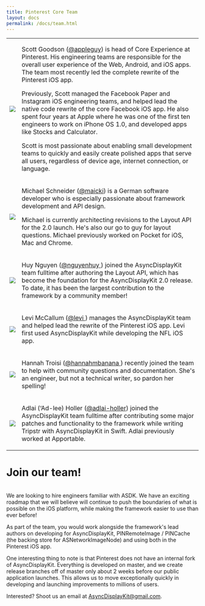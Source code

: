 ```yaml
---
title: Pinterest Core Team
layout: docs
permalink: /docs/team.html
---
```


<table style="width:100%" class="paddingBetweenColsNoColor">
  <tr>
    <td><img src="https://avatars.githubusercontent.com/appleguy"></td>
    <td><p>Scott Goodson (<a href="https://github.com/appleguy">@appleguy</a>) is head of Core Experience at Pinterest. His engineering teams are responsible for the overall user experience of the Web, Android, and iOS apps. The team most recently led the complete rewrite of the Pinterest iOS app.</p> 
    <p>Previously, Scott managed the Facebook Paper and Instagram iOS engineering teams, and helped lead the native code rewrite of the core Facebook iOS app. He also spent four years at Apple where he was one of the first ten engineers to work on iPhone OS 1.0, and developed apps like Stocks and Calculator.</p>
    <p>Scott is most passionate about enabling small development teams to quickly and easily create polished apps that serve all users, regardless of device age, internet connection, or language.</p></td>
  </tr>
  <tr>
    <td><img src="https://avatars.githubusercontent.com/maicki"></td>
    <td><p>Michael Schneider (<a href="https://github.com/maicki">@maicki</a>) is a German software developer who is especially passionate about framework development and API design.</p>
    <p>Michael is currently architecting revisions to the Layout API for the 2.0 launch. He's also our go to guy for layout questions. Michael previously worked on Pocket for iOS, Mac and Chrome.</p></td>
  </tr>
  <tr>
    <td><img src="https://avatars.githubusercontent.com/nguyenhuy"></td>
    <td><p>Huy Nguyen (<a href="https://github.com/nguyenhuy ">@nguyenhuy </a>) joined the AsyncDisplayKit team fulltime after authoring the Layout API, which has become the foundation for the AsyncDisplayKit 2.0 release. To date, it has been the largest contribution to the framework by a community member!</p></td>
  </tr>
  <tr>
    <td><img src="https://avatars.githubusercontent.com/levi"></td>
    <td><p>Levi McCallum (<a href="https://github.com/levi">@levi </a>) manages the AsyncDisplayKit team and helped lead the rewrite of the Pinterest iOS app. Levi first used AsyncDisplayKit while developing the NFL iOS app.</p></td>
  </tr>
  <tr>
    <td><img src="https://avatars.githubusercontent.com/hannahmbanana"></td>
    <td><p>Hannah Troisi (<a href="https://github.com/hannahmbanana">@hannahmbanana </a>) recently joined the team to help with community questions and documentation. She's an engineer, but not a technical writer, so pardon her spelling!</p></td>
  </tr>
  <tr>
    <td><img src="https://avatars.githubusercontent.com/adlai-holler"></td>
    <td><p>Adlai (‘Ad-lee) Holler (<a href="https://github.com/adlai-holler">@adlai-holler</a>) joined the AsyncDisplayKit team fulltime after contributing some major patches and functionality to the framework while writing Tripstr with AsyncDisplayKit in Swift. Adlai previously worked at Apportable. </p>
    </td> 
  </tr>
</table>

# Join our team!
<br>
We are looking to hire engineers familiar with ASDK. We have an exciting roadmap that we will believe will continue to push the boundaries of what is possible on the iOS platform, while making the framework easier to use than ever before! 

As part of the team, you would work alongside the framework's lead authors on developing for AsyncDisplayKit, PINRemoteImage / PINCache (the backing store for ASNetworkImageNode) and using both in the Pinterest iOS app. 

One interesting thing to note is that Pinterest does not have an internal fork of AsyncDisplayKit. Everything is developed on master, and we create release branches off of master only about 2 weeks before our public application launches. This allows us to move exceptionally quickly in developing and launching improvements to millions of users. 

Interested? Shoot us an email at AsyncDisplayKit@gmail.com. 
